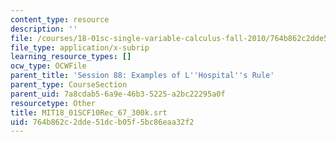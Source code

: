 ```yaml
---
content_type: resource
description: ''
file: /courses/18-01sc-single-variable-calculus-fall-2010/764b862c2dde51dcb05f5bc86eaa32f2_MIT18_01SCF10Rec_67_300k.vtt
file_type: application/x-subrip
learning_resource_types: []
ocw_type: OCWFile
parent_title: 'Session 88: Examples of L''Hospital''s Rule'
parent_type: CourseSection
parent_uid: 7a8cdab5-6a9e-46b3-5225-a2bc22295a0f
resourcetype: Other
title: MIT18_01SCF10Rec_67_300k.srt
uid: 764b862c-2dde-51dc-b05f-5bc86eaa32f2
---
```

